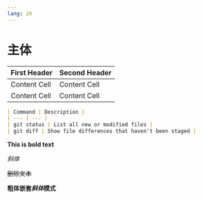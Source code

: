 ```yaml
---
lang: zh
---
```


# 主体

| First Header  | Second Header |
| ------------- | ------------- |
| Content Cell  | Content Cell  |
| Content Cell  | Content Cell  |


```markdown
| Command | Description |
| --- | --- |
| git status | List all new or modified files |
| git diff | Show file differences that haven't been staged |
```



**This is bold text**

*斜体*

~~删除文本~~

**粗体嵌套*斜体*模式**
